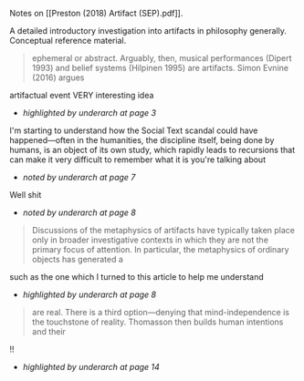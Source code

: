 Notes on [[Preston (2018) Artifact (SEP).pdf]].

A detailed introductory investigation into artifacts in philosophy generally. Conceptual reference material.


> ephemeral or abstract. Arguably, then, musical performances (Dipert 1993) and belief systems (Hilpinen 1995) are artifacts. Simon Evnine (2016) argues

artifactual event VERY interesting idea
* *highlighted by underarch at page 3*


I'm starting to understand how the Social Text scandal could have happened—often in the humanities, the discipline itself, being done by humans, is an object of its own study, which rapidly leads to recursions that can make it very difficult to remember what it is you're talking about
* *noted by underarch at page 7*


Well shit
* *noted by underarch at page 8*


> Discussions of the metaphysics of artifacts have typically taken place only in broader investigative contexts in which they are not the primary focus of attention. In particular, the metaphysics of ordinary objects has generated a

such as the one which I turned to this article to help me understand
* *highlighted by underarch at page 8*


> are real. There is a third option—denying that mind-independence is the touchstone of reality. Thomasson then builds human intentions and their

!!
* *highlighted by underarch at page 14*